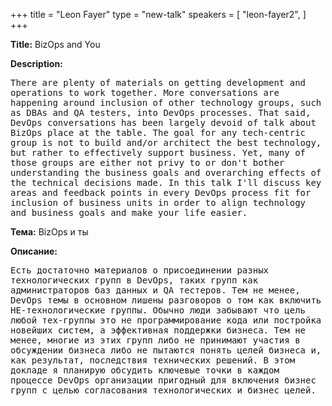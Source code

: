 +++
title = "Leon Fayer"
type = "new-talk"
speakers = [
        "leon-fayer2",
]
+++
<div class="span-15  ">
  <div class="span-15  last ">
  <p><strong>Title:</strong>
BizOps and You 
</p>

<p><strong>Description:</strong></p>

<p><pre style='white-space: pre-wrap;       /* Since CSS 2.1 */
    white-space: -moz-pre-wrap;  /* Mozilla, since 1999 */
    white-space: -pre-wrap;      /* Opera 4-6 */
    white-space: -o-pre-wrap;    /* Opera 7 */
    word-wrap: break-word;     '>
There are plenty of materials on getting development and operations to work together. More conversations are happening around inclusion of other technology groups, such as DBAs and QA testers, into DevOps processes. That said, DevOps conversations has been largely devoid of talk about BizOps place at the table. The goal for any tech-centric group is not to build and/or architect the best technology, but rather to effectively support business. Yet, many of those groups are either not privy to or don't bother understanding the business goals and overarching effects of the technical decisions made. In this talk I'll discuss key areas and feedback points in every DevOps process fit for inclusion of business units in order to align technology and business goals and make your life easier.
</pre>

</p>
  
  <p><strong>Тема:</strong>
BizOps и ты
</p>

<p><strong>Описание:</strong></p>

<p><pre style='white-space: pre-wrap;       /* Since CSS 2.1 */
    white-space: -moz-pre-wrap;  /* Mozilla, since 1999 */
    white-space: -pre-wrap;      /* Opera 4-6 */
    white-space: -o-pre-wrap;    /* Opera 7 */
    word-wrap: break-word;     '>
Есть достаточно материалов о присоединении разных технологических групп в DevOps, таких групп как администраторов баз данных и QA тестеров. Тем не менее, DevOps темы в основном лишены разговоров о том как включить НЕ-технологические группы. Обычно люди забывают что цель любой тех-группы это не программирование кода или постройка новейших систем, а эффективная поддержки бизнеса. Тем не менее, многие из этих групп либо не принимают участия в обсуждении бизнеса либо не пытаются понять целей бизнеса и, как результат, последствия технических решений. В этом докладе я планирую обсудить ключевые точки в каждом процессе DevOps организации пригодный для включения бизнес групп с целью согласования технологических и бизнес целей.

</pre>
</p>

  </div>
</div>